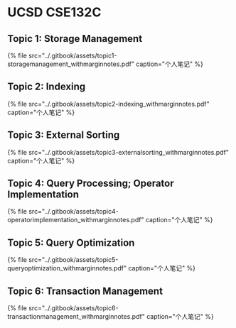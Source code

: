# UCSD CSE132C

## Topic 1: Storage Management

{% file src="../.gitbook/assets/topic1-storagemanagement\_withmarginnotes.pdf" caption="个人笔记" %}

## Topic 2: Indexing

{% file src="../.gitbook/assets/topic2-indexing\_withmarginnotes.pdf" caption="个人笔记" %}

## Topic 3: External Sorting

{% file src="../.gitbook/assets/topic3-externalsorting\_withmarginnotes.pdf" caption="个人笔记" %}

## Topic 4: Query Processing; Operator Implementation

{% file src="../.gitbook/assets/topic4-operatorimplementation\_withmarginnotes.pdf" caption="个人笔记" %}

## Topic 5: Query Optimization

{% file src="../.gitbook/assets/topic5-queryoptimization\_withmarginnotes.pdf" caption="个人笔记" %}

## Topic 6: Transaction Management

{% file src="../.gitbook/assets/topic6-transactionmanagement\_withmarginnotes.pdf" caption="个人笔记" %}

